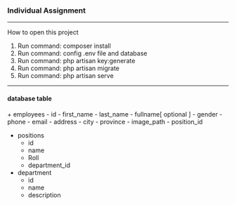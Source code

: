 <h3>Individual Assignment</h3>
<hr>

How to open this project 
1. Run command: composer install
2. Run command: config .env file and database 
3. Run command: php artisan key:generate
4. Run command: php artisan migrate 
5. Run command: php artisan serve 

<hr>
<h4>database table</h4>
+ employees
	- id
	- first_name
	- last_name
	- fullname[ optional ]
	- gender
	- phone
	- email
	- address
	- city
	- province
	- image_path
	- position_id

+ positions
	- id
	- name
	- Roll
	- department_id
+ department
	- id
	- name 
	- description